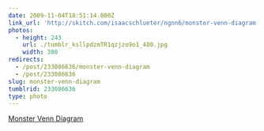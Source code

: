```yaml
---
date: 2009-11-04T18:51:14.000Z
link_url: 'http://skitch.com/isaacschlueter/ngnn6/monster-venn-diagram'
photos:
  - height: 243
    url: ./tumblr_ksllpdzmTR1qzjzo9o1_400.jpg
    width: 380
redirects:
  - /post/233086636/monster-venn-diagram
  - /post/233086636
slug: monster-venn-diagram
tumblrid: 233086636
type: photo
---
```

<p><a href="http://skitch.com/isaacschlueter/ngnn6/monster-venn-diagram">Monster Venn Diagram</a></p>
